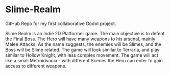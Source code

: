 # Slime-Realm
GitHub Repo for my first collaborative Godot project.



Slime Realm is an Indie 2D Platformer game. The main objective is to defeat the Final Boss. The Hero will have many weapons to his arsenal, mainly Melee Attacks. As the name suggests, the enemies will be Slimes, and the Boss will be Slime related. The game will look similar to Terraria, and play similar to Hollow Knight, with less complex movement. The game will act like a small Metroidvania - with different Scenes the Hero can enter to gain access to different weapons.
